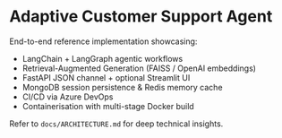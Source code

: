 # Adaptive Customer Support Agent

End-to-end reference implementation showcasing:
* LangChain + LangGraph agentic workflows
* Retrieval-Augmented Generation (FAISS / OpenAI embeddings)
* FastAPI JSON channel + optional Streamlit UI
* MongoDB session persistence & Redis memory cache
* CI/CD via Azure DevOps
* Containerisation with multi-stage Docker build

Refer to `docs/ARCHITECTURE.md` for deep technical insights.

